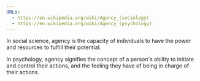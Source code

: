 ```yaml
---
URLs:
  - https://en.wikipedia.org/wiki/Agency_(sociology)
  - https://en.wikipedia.org/wiki/Agency_(psychology)
---
```

In social science, agency is the capacity of individuals to have the power and resources to fulfill their potential.

In psychology, agency signifies the concept of a person's ability to initiate and control their actions, and the feeling they have of being in charge of their actions.